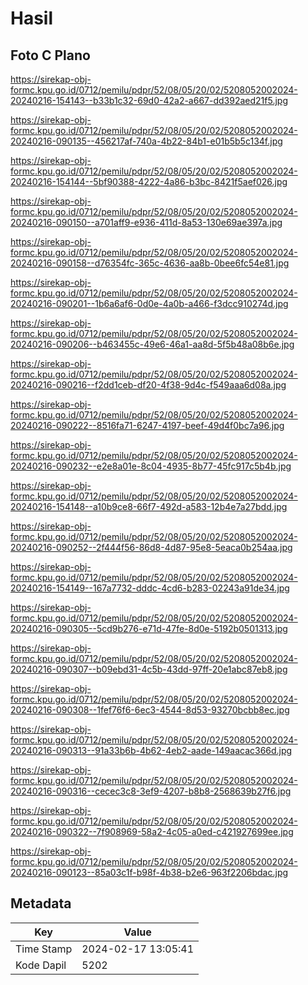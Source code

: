 # Hasil

## Foto C Plano

https://sirekap-obj-formc.kpu.go.id/0712/pemilu/pdpr/52/08/05/20/02/5208052002024-20240216-154143--b33b1c32-69d0-42a2-a667-dd392aed21f5.jpg

https://sirekap-obj-formc.kpu.go.id/0712/pemilu/pdpr/52/08/05/20/02/5208052002024-20240216-090135--456217af-740a-4b22-84b1-e01b5b5c134f.jpg

https://sirekap-obj-formc.kpu.go.id/0712/pemilu/pdpr/52/08/05/20/02/5208052002024-20240216-154144--5bf90388-4222-4a86-b3bc-8421f5aef026.jpg

https://sirekap-obj-formc.kpu.go.id/0712/pemilu/pdpr/52/08/05/20/02/5208052002024-20240216-090150--a701aff9-e936-411d-8a53-130e69ae397a.jpg

https://sirekap-obj-formc.kpu.go.id/0712/pemilu/pdpr/52/08/05/20/02/5208052002024-20240216-090158--d76354fc-365c-4636-aa8b-0bee6fc54e81.jpg

https://sirekap-obj-formc.kpu.go.id/0712/pemilu/pdpr/52/08/05/20/02/5208052002024-20240216-090201--1b6a6af6-0d0e-4a0b-a466-f3dcc910274d.jpg

https://sirekap-obj-formc.kpu.go.id/0712/pemilu/pdpr/52/08/05/20/02/5208052002024-20240216-090206--b463455c-49e6-46a1-aa8d-5f5b48a08b6e.jpg

https://sirekap-obj-formc.kpu.go.id/0712/pemilu/pdpr/52/08/05/20/02/5208052002024-20240216-090216--f2dd1ceb-df20-4f38-9d4c-f549aaa6d08a.jpg

https://sirekap-obj-formc.kpu.go.id/0712/pemilu/pdpr/52/08/05/20/02/5208052002024-20240216-090222--8516fa71-6247-4197-beef-49d4f0bc7a96.jpg

https://sirekap-obj-formc.kpu.go.id/0712/pemilu/pdpr/52/08/05/20/02/5208052002024-20240216-090232--e2e8a01e-8c04-4935-8b77-45fc917c5b4b.jpg

https://sirekap-obj-formc.kpu.go.id/0712/pemilu/pdpr/52/08/05/20/02/5208052002024-20240216-154148--a10b9ce8-66f7-492d-a583-12b4e7a27bdd.jpg

https://sirekap-obj-formc.kpu.go.id/0712/pemilu/pdpr/52/08/05/20/02/5208052002024-20240216-090252--2f444f56-86d8-4d87-95e8-5eaca0b254aa.jpg

https://sirekap-obj-formc.kpu.go.id/0712/pemilu/pdpr/52/08/05/20/02/5208052002024-20240216-154149--167a7732-dddc-4cd6-b283-02243a91de34.jpg

https://sirekap-obj-formc.kpu.go.id/0712/pemilu/pdpr/52/08/05/20/02/5208052002024-20240216-090305--5cd9b276-e71d-47fe-8d0e-5192b0501313.jpg

https://sirekap-obj-formc.kpu.go.id/0712/pemilu/pdpr/52/08/05/20/02/5208052002024-20240216-090307--b09ebd31-4c5b-43dd-97ff-20e1abc87eb8.jpg

https://sirekap-obj-formc.kpu.go.id/0712/pemilu/pdpr/52/08/05/20/02/5208052002024-20240216-090308--1fef76f6-6ec3-4544-8d53-93270bcbb8ec.jpg

https://sirekap-obj-formc.kpu.go.id/0712/pemilu/pdpr/52/08/05/20/02/5208052002024-20240216-090313--91a33b6b-4b62-4eb2-aade-149aacac366d.jpg

https://sirekap-obj-formc.kpu.go.id/0712/pemilu/pdpr/52/08/05/20/02/5208052002024-20240216-090316--cecec3c8-3ef9-4207-b8b8-2568639b27f6.jpg

https://sirekap-obj-formc.kpu.go.id/0712/pemilu/pdpr/52/08/05/20/02/5208052002024-20240216-090322--7f908969-58a2-4c05-a0ed-c421927699ee.jpg

https://sirekap-obj-formc.kpu.go.id/0712/pemilu/pdpr/52/08/05/20/02/5208052002024-20240216-090123--85a03c1f-b98f-4b38-b2e6-963f2206bdac.jpg


## Metadata

| Key        | Value               |
| ---------- | ------------------- |
| Time Stamp | 2024-02-17 13:05:41 |
| Kode Dapil | 5202                |



